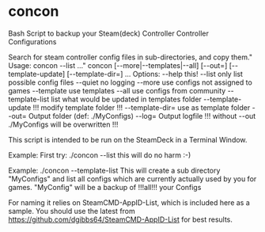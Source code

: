 # concon
Bash Script to backup your Steam(deck) Controller Controller Configurations

Search for steam controller config files in sub-directories, and copy them."
Usage: concon --list <Config-Dir> ..."
       concon [--more|--templates|--all] [--out=<Output-Dir>] [--template-update] [--template-dir=<Template-Dir>] <Config-Dir> ...
Options:
       --help             this!
       --list             only list possible config files
       --quiet            no logging
       --more             use configs not assigned to games
       --template         use templates
       --all              use configs from community
       --template-list    list what would be updated in templates folder
       --template-update  !!! modify template folder !!!
       --template-dir=    use as template folder
       --out=             Output folder (def: ./MyConfigs)
       --log=             Output logfile
 !!! without --out ./MyConfigs will be overwritten !!!

This script is intended to be run on the SteamDeck in a Terminal Window.

Example:
First try: ./concon --list
this will do no harm :-)

Example:
./concon --template-list
This will create a sub directory "MyConfigs" and list all configs which are currently actually used by you for games.
"MyConfig" will be a backup of !!!all!!! your Configs


For naming it relies on SteamCMD-AppID-List, which is included here as a sample. You should use the latest from https://github.com/dgibbs64/SteamCMD-AppID-List for best results.
 
